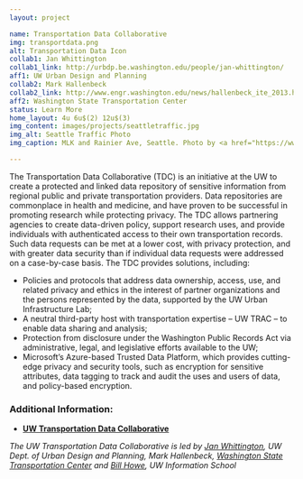 ```yaml
---
layout: project

name: Transportation Data Collaborative
img: transportdata.png
alt: Transportation Data Icon
collab1: Jan Whittington
collab1_link: http://urbdp.be.washington.edu/people/jan-whittington/
aff1: UW Urban Design and Planning
collab2: Mark Hallenbeck 
collab2_link: http://www.engr.washington.edu/news/hallenbeck_ite_2013.html
aff2: Washington State Transportation Center
status: Learn More
home_layout: 4u 6u$(2) 12u$(3)
img_content: images/projects/seattletraffic.jpg
img_alt: Seattle Traffic Photo
img_caption: MLK and Rainier Ave, Seattle. Photo by <a href="https://www.flickr.com/photos/rutlo/3059187695/in/photolist-S4Nw6h-QRgooU-drEz-82NJWJ-7wi4Xb-78mrqh-7Qtb5b-5Ek8Vr-4vbULC-eBux8-78mrmY-4QdP8s-6CMsZK-5R9FKR-pyhVM-8n8hTb-kTjqM-8BMNXp-3AGDx-5SEFZ5-5mnxN-5EkcXF-3dD5a4-yDaPcx-47LGg-7GSbvY-78hxEF-JAH83-B1dr2">Matthew Rutledge</a> | CC BY-NC 2.0

---
```


The Transportation Data Collaborative (TDC) is an initiative at the UW to create a protected and linked data repository of sensitive information from regional public and private transportation providers. Data repositories are commonplace in health and medicine, and have proven to be successful in promoting research while protecting privacy. The TDC allows partnering agencies to create data-driven policy, support research uses, and provide individuals with authenticated access to their own transportation records. Such data requests can be met at a lower cost, with privacy protection, and with greater data security than if individual data requests were addressed on a case-by-case basis. The TDC provides solutions, including: 

* Policies and protocols that address data ownership, access, use, and related privacy and ethics in the interest of partner organizations and the persons represented by the data, supported by the UW Urban Infrastructure Lab;
* A neutral third-party host with transportation expertise – UW TRAC – to enable data sharing and analysis;
* Protection from disclosure under the Washington Public Records Act via administrative, legal, and legislative efforts available to the UW;
* Microsoft’s Azure-based Trusted Data Platform, which provides cutting-edge privacy and security tools, such as encryption for sensitive attributes, data tagging to track and audit the uses and users of data, and policy-based encryption. 


### Additional Information:

* **[UW Transportation Data Collaborative](https://www.uwtdc.org/)**

_The UW Transportation Data Collaborative is led by [Jan Whittington](http://urbdp.be.washington.edu/people/jan-whittington/), UW Dept. of Urban Design and Planning, Mark Hallenbeck, [Washington State Transportation Center](http://depts.washington.edu/trac/) and [Bill Howe](https://ischool.uw.edu/people/faculty/billhowe), UW Information School_
